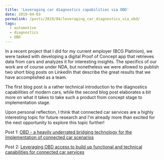 ```yaml
---
title: 'Leveraging car diagnostics capabilities via OBD'
date: 2019-04-03
permalink: /posts/2019/04/leveraging_car_diagnostics_via_obd/
tags:
  - automotive
  - diagnostics
  - OBD
---
```


In a recent project that I did for my current employer (BCG Platinion), we were tasked with developing a digital Proof of Concept app that retrieves data from cars and analyzes it for interesting insights. The specifics of our work are of course under NDA, but nonetheless we were allowed to publish two short blog posts on LinkedIn that describe the great results that we have accomplished as a team. 

The first blog post is a rather technical introduction to the diagnostics capabilities of modern cars, while the second blog post elaborates a bit more on what it takes to take such a product from concept stage to implementation stage.

Upon personal reflection, I think that connected car services are a highly interesting topic for future research and I'm already more than excited for the next opportunity to explore this topic further!

Post 1:
[OBD - a heavily underrated bridging technology for the implementation of connected car scenarios](https://www.linkedin.com/pulse/obd-heavily-underrated-bridging-technology-car-matthias-bachfischer/)


Post 2:
[Leveraging OBD access to build up functional and technical capabilities for connected car services](https://www.linkedin.com/pulse/leveraging-obd-access-build-up-functional-technical-car-bachfischer/)